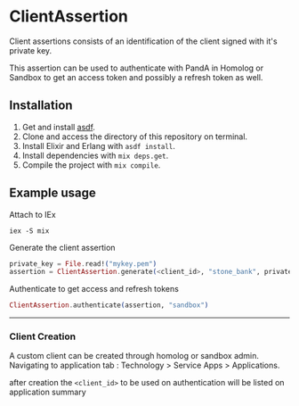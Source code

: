 # ClientAssertion

Client assertions consists of an identification of the client signed with it's private key.

This assertion can be used to authenticate with PandA in Homolog or Sandbox to get an access token and possibly a
refresh token as well.

## Installation

1. Get and install [asdf](https://asdf-vm.com/guide/getting-started.html).
2. Clone and access the directory of this repository on terminal.
3. Install Elixir and Erlang with `asdf install`.
4. Install dependencies with `mix deps.get`.
5. Compile the project with `mix compile`.

## Example usage

Attach to IEx
```shell
iex -S mix
```

Generate the client assertion
```mix.exs
private_key = File.read!("mykey.pem")
assertion = ClientAssertion.generate(<client_id>, "stone_bank", private_key, "sandbox")
```

Authenticate to get access and refresh tokens
```mix.exs
ClientAssertion.authenticate(assertion, "sandbox")
```
____
### Client Creation
A custom client can be created through homolog or sandbox admin. Navigating to application tab : Technology > Service Apps > Applications.

after creation the `<client_id>` to be used on authentication will be listed on application summary 